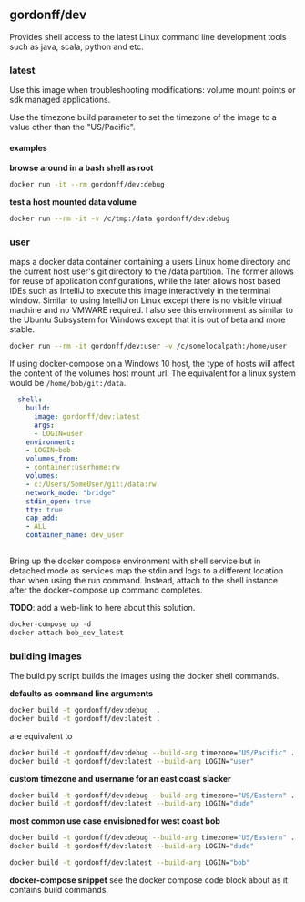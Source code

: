 ## gordonff/dev

Provides shell access to the latest Linux command line development 
tools such as java, scala, python and etc.  

### latest

Use this image when troubleshooting modifications: volume 
mount points or sdk managed applications.

Use the timezone build parameter to set the timezone of the image to a
value other than the "US/Pacific".

#### examples

**browse around in a bash shell as root**
```bash
docker run -it --rm gordonff/dev:debug
```

**test a host mounted data volume** 
```bash
docker run --rm -it -v /c/tmp:/data gordonff/dev:debug
```

### user   

maps a docker data container containing a users Linux home
directory and the current host user's git directory to the /data 
partition. The former allows for reuse of application configurations,
while the later allows host based IDEs such as IntelliJ to execute this 
image interactively in the terminal window. Similar to using IntelliJ 
on Linux except there is no visible virtual machine and no VMWARE 
required. I also see this environment as similar to the Ubuntu 
Subsystem for Windows except that it is out of beta and more stable.

```bash
docker run --rm -it gordonff/dev:user -v /c/somelocalpath:/home/user 
```

If using docker-compose on a Windows 10 host, the type of hosts 
will affect the content of the volumes host mount url. The equivalent 
for a linux system would be `/home/bob/git:/data`. 
 
```yaml
  shell:
    build:
      image: gordonff/dev:latest
      args:
      - LOGIN=user
    environment:
    - LOGIN=bob
    volumes_from:
    - container:userhome:rw
    volumes:
    - c:/Users/SomeUser/git:/data:rw
    network_mode: "bridge"
    stdin_open: true
    tty: true
    cap_add:
    - ALL
    container_name: dev_user
    
```

Bring up the docker compose environment with shell service but in
detached mode as services map the stdin and logs to a different location 
than when using the run command. Instead, attach to the shell instance 
after the docker-compose up command completes.

__TODO__: add a web-link to here about this solution.

```powershell
docker-compose up -d
docker attach bob_dev_latest
```


### building images

The build.py script builds the images using the docker shell 
commands. 

**defaults as command line arguments**

```bash
docker build -t gordonff/dev:debug  .
docker build -t gordonff/dev:latest . 
```
are equivalent to 

```bash
docker build -t gordonff/dev:debug --build-arg timezone="US/Pacific" .
docker build -t gordonff/dev:latest --build-arg LOGIN="user" 
```
**custom timezone and username for an east coast slacker**

```bash
docker build -t gordonff/dev:debug --build-arg timezone="US/Eastern" .
docker build -t gordonff/dev:latest --build-arg LOGIN="dude" 
```

**most common use case envisioned for west coast bob**

```bash
docker build -t gordonff/dev:debug --build-arg timezone="US/Eastern" .
docker build -t gordonff/dev:latest --build-arg LOGIN="dude" 
```

```bash
docker build -t gordonff/dev:latest --build-arg LOGIN="bob" 
```

**docker-compose snippet**
see the docker compose code block about as it contains build commands.